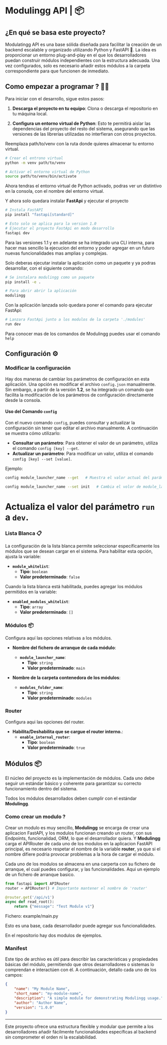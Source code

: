 # Modulingg API | 📦

## ¿En qué se basa este proyecto?

Modulatingg API es una base sólida diseñada para facilitar la creación de un backend escalable y organizado utilizando Python y FastAPI 🐍. La idea es proporcionar un entorno plug-and-play en el que los desarrolladores puedan construir módulos independientes con la estructura adecuada. Una vez configurados, solo es necesario añadir estos módulos a la carpeta correspondiente para que funcionen de inmediato.

## Como empezar a programar ? 🧑‍💻

Para iniciar con el desarrollo, sigue estos pasos:

1. **Descarga el proyecto en tu equipo**: Clona o descarga el repositorio en tu máquina local.

2. **Configura un entorno virtual de Python**: Esto te permitirá aislar las dependencias del proyecto del resto del sistema, asegurando que las versiones de las librerías utilizadas no interfieran con otros proyectos. 

Reemplaza path/to/venv con la ruta donde quieres almacenar tu entorno virtual.

```bash
# Crear el entrono virtual
python -m venv path/to/venv

# Activar el entorno virtual de Python
source path/to/venv/bin/activate
```


Ahora tendras el entorno virtual de Python activado, podras ver un distintivo en la consola, con el nombre del entorno virtual.

Y ahora solo quedara instalar **FastApi** y ejecutar el proyecto

```bash
# Instala FastAPI
pip install "fastapi[standard]"

# Esto solo se aplica para la version 1.0
# Ejecutar el proyecto FastApi en modo desarrollo
fastapi dev 
```

Para las versiones 1.1 y en adelante se ha integrado una CLI interna, para hacer mas sencillo la ejecucion del entorno y poder agregar en un futuro nuevas funcionalidades mas amplias y complejas.

Solo deberas ejecutar instalar la aplicación como un paquete y ya podras desarrollar, con el siguiente comando:

```bash
# Se instalara modulingg como un paquete
pip install -e .

# Para abrir abrir la aplicación
modulingg 
```

Con la aplicación lanzada solo quedara poner el comando para ejecutar FastApi:


```bash
# Lanzara FastApi junto a los modulos de la carpeta './modules'
run dev
```

Para conocer mas de los comandos de Modulingg puedes usar el comando ```help```

## Configuración ⚙️

### Modificar la configuración

Hay dos maneras de cambiar los parámetros de configuración en esta aplicación. Una opción es modificar el archivo `config.json` manualmente. Sin embargo, a partir de la versión **1.2**, se ha integrado un comando que facilita la modificación de los parámetros de configuración directamente desde la consola.

#### Uso del Comando `config`

Con el nuevo comando `config`, puedes consultar y actualizar la configuración sin tener que editar el archivo manualmente. A continuación se muestra cómo utilizarlo:

- **Consultar un parámetro**: Para obtener el valor de un parámetro, utiliza el comando `config [key] --get`.
- **Actualizar un parámetro**: Para modificar un valor, utiliza el comando `config [key] --set [value]`.

Ejemplo:

```bash
config module_launcher_name --get   # Muestra el valor actual del parámetro module_launcher_name .
```

```bash
config module_launcher_name --set init   # Cambia el volor de module_launcher_name
```
# Actualiza el valor del parámetro `run` a `dev`.
### Lista Blanca 📋

La configuración de la lista blanca permite seleccionar específicamente los módulos que se desean cargar en el sistema. Para habilitar esta opción, ajusta la variable:

- **`module_whitelist`**: 
  - **Tipo**: `boolean`
  - **Valor predeterminado**: `false`

Cuando la lista blanca está habilitada, puedes agregar los módulos permitidos en la variable:

- **`enabled_modules_whitelist`**: 
  - **Tipo**: `array`
  - **Valor predeterminado**: `[]`

### Módulos 📦

Configura aquí las opciones relativas a los módulos.

- **Nombre del fichero de arranque de cada módulo**:
  - **`module_launcher_name`**:
    - **Tipo**: `string`
    - **Valor predeterminado**: `main`

- **Nombre de la carpeta contenedora de los módulos**:
  - **`modules_folder_name`**:
    - **Tipo**: `string`
    - **Valor predeterminado**: `modules`

### Router

Configura aqui las opciones del router.

- **Habilita/Deshabilita que se cargue el router interno.**:
  - **`enable_internal_router`**:
    - **Tipo**: `boolean`
    - **Valor predeterminado**: `true`

## Módulos 📦

El núcleo del proyecto es la implementación de módulos. Cada uno debe seguir un estándar básico y coherente para garantizar su correcto funcionamiento dentro del sistema.

Todos los módulos desarrollados deben cumplir con el estándar **Modulingg**.

### Como crear un modulo ?

Crear un modulo es muy sencillo, **Modulingg** se encarga de crear una aplicacion FastAPI, y los modulos funcionan creando un router, con sus Endpoints, funcionalidad, ORM, lo que el desarrollador quiera. Y **Modulingg** carga el APIRouter de cada uno de los modulos en la aplicacion FastAPI principal, es necesario respetar el nombre de la variable **router**, ya que si el nombre difiere podria provocar problemas a la hora de cargar el módulo.

Cada uno de los modulos se almacena en una carperta con su fichero de arranque, el cual puedes configurar, y las funcionalidades. Aqui un ejemplo de un fichero de arranque basico.

```python
from fastapi import APIRouter
router = APIRouter() # Importante mantener el nombre de 'router'

@router.get('/api/v1')
async def read_root():
    return {"message": "Test Module v1"}
```
Fichero: example/main.py

Esto es una base, cada desarrollador puede agregar sus funcionalidades.

En el repositorio hay dos modulos de ejemplos.

### Manifest

Este tipo de archivo es útil para describir las características y propiedades básicas del módulo, permitiendo que otros desarrolladores o sistemas lo comprendan e interactúen con él. A continuación, detallo cada uno de los campos:

```json
{
    "name": "My Module Name",
    "short_name": "my-module-name",
    "description": "A simple module for demonstrating Modulingg usage.",
    "author": "Author Name",
    "version": "1.0.0"
}
```

---

Este proyecto ofrece una estructura flexible y modular que permite a los desarrolladores añadir fácilmente funcionalidades específicas al backend sin comprometer el orden ni la escalabilidad.